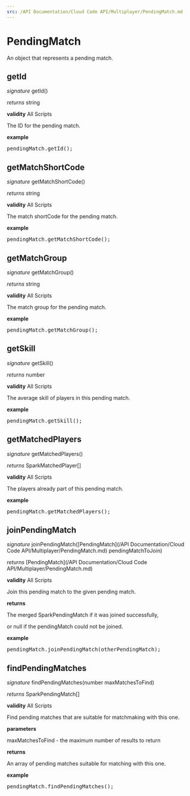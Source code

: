 ```yaml
---
src: /API Documentation/Cloud Code API/Multiplayer/PendingMatch.md
---
```


# PendingMatch

An object that represents a pending match.



## getId

_signature_ getId()</p>

_returns_ string</p>

<b>validity</b> All Scripts

The ID for the pending match.

<b>example</b>

<pre rel="highlighter" code-brush="js" contenteditable="false">pendingMatch.getId();</pre>


## getMatchShortCode

_signature_ getMatchShortCode()</p>

_returns_ string</p>

<b>validity</b> All Scripts

The match shortCode for the pending match.

<b>example</b>

<pre rel="highlighter" code-brush="js" contenteditable="false">pendingMatch.getMatchShortCode();</pre>


## getMatchGroup

_signature_ getMatchGroup()</p>

_returns_ string</p>

<b>validity</b> All Scripts

The match group for the pending match.

<b>example</b>

<pre rel="highlighter" code-brush="js" contenteditable="false">pendingMatch.getMatchGroup();</pre>


## getSkill

_signature_ getSkill()</p>

_returns_ number</p>

<b>validity</b> All Scripts

The average skill of players in this pending match.

<b>example</b>

<pre rel="highlighter" code-brush="js" contenteditable="false">pendingMatch.getSkill();</pre>


## getMatchedPlayers

_signature_ getMatchedPlayers()</p>

_returns_ SparkMatchedPlayer[]</p>

<b>validity</b> All Scripts

The players already part of this pending match.

<b>example</b>

<pre rel="highlighter" code-brush="js" contenteditable="false">pendingMatch.getMatchedPlayers();</pre>


## joinPendingMatch

_signature_ joinPendingMatch([PendingMatch](/API Documentation/Cloud Code API/Multiplayer/PendingMatch.md) pendingMatchToJoin)</p>

_returns_ [PendingMatch](/API Documentation/Cloud Code API/Multiplayer/PendingMatch.md)</p>

<b>validity</b> All Scripts

Join this pending match to the given pending match.

<b>returns</b>

The merged SparkPendingMatch if it was joined successfully,

or null if the pendingMatch could not be joined.

<b>example</b>

<pre rel="highlighter" code-brush="js" contenteditable="false">pendingMatch.joinPendingMatch(otherPendingMatch);</pre>


## findPendingMatches

_signature_ findPendingMatches(number maxMatchesToFind)</p>

_returns_ SparkPendingMatch[]</p>

<b>validity</b> All Scripts

Find pending matches that are suitable for matchmaking with this one.

<b>parameters</b>

maxMatchesToFind - the maximum number of results to return

<b>returns</b>

An array of pending matches suitable for matching with this one.

<b>example</b>

<pre rel="highlighter" code-brush="js" contenteditable="false">pendingMatch.findPendingMatches();</pre>


